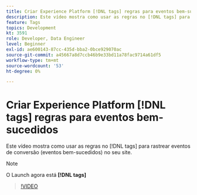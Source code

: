 ```yaml
---
title: Criar Experience Platform [!DNL tags] regras para eventos bem-sucedidos
description: Este vídeo mostra como usar as regras no [!DNL tags] para rastrear eventos de conversão (eventos bem-sucedidos) no seu site.
feature: Tags
topics: Development
kt: 3591
role: Developer, Data Engineer
level: Beginner
exl-id: ae600143-87cc-435d-bba2-0bce929070ac
source-git-commit: a45667a8d7ccb46b9e33bd11a78fac9714a61df5
workflow-type: tm+mt
source-wordcount: '53'
ht-degree: 0%

---
```


# Criar Experience Platform [!DNL tags] regras para eventos bem-sucedidos

Este vídeo mostra como usar as regras no [!DNL tags] para rastrear eventos de conversão (eventos bem-sucedidos) no seu site.

>[!NOTE]
>
> O Launch agora está **[!DNL tags]**

>[!VIDEO](https://video.tv.adobe.com/v/28778/?quality=12&learn=on)
